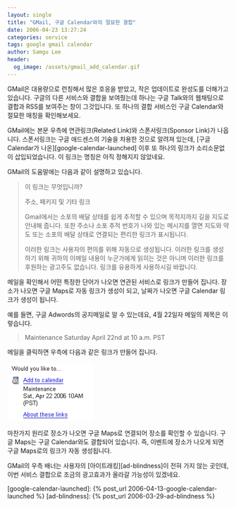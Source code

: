 ```yaml
---
layout: single
title: "GMail, 구글 Calendar와의 절묘한 결합"
date: 2006-04-23 13:27:24
categories: service
tags: google gmail calendar
author: Samgu Lee
header:
  og_image: /assets/gmail_add_calendar.gif
---
```


GMail은 대용량으로 런칭해서 많은 호응을 받았고, 작은 업데이트로 완성도를 더해가고 있습니다. 구글의 다른 서비스와 결합을 보여줬는데 하나는 구글 Talk와의 웹채팅으로 결합과 RSS를 보여주는 창이 그것입니다. 또 하나의 결합 서비스인 구글 Calendar와 절묘한 매칭을 확인해보세요.

GMail에는 본문 우측에 연관링크(Related Link)와 스폰서링크(Sponsor Link)가 나옵니다. 스폰서링크는 구글 애드센스의 기술을 차용한 것으로 알려져 있는데, [구글 Calendar가 나온][google-calendar-launched] 이후 또 하나의 링크가 소리소문없이 삽입되었습니다. 이 링크는 명칭은 아직 정해지지 않았네요.

GMail의 도움말에는 다음과 같이 설명하고 있습니다.

> 이 링크는 무엇입니까?
>
> 주소, 패키지 및 기타 링크
>
> Gmail에서는 소포의 배달 상태를 쉽게 추적할 수 있으며 목적지까지 길을 지도로 안내해 줍니다. 또한 주소나 소포 추적 번호가 나와 있는 메시지를 열면 지도와 약도 또는 소포의 배달 상태로 연결되는 편리한 링크가 표시됩니다.
>
> 이러한 링크는 사용자의 편의를 위해 자동으로 생성됩니다. 이러한 링크를 생성하기 위해 귀하의 이메일 내용이 누군가에게 읽히는 것은 아니며 이러한 링크를 후원하는 광고주도 없습니다. 링크를 유용하게 사용하시길 바랍니다.

메일을 확인해서 어떤 특정한 단어가 나오면 연관된 서비스로 링크가 만들어 집니다. 장소가 나오면 구글 Maps로 자동 링크가 생성이 되고, 날짜가 나오면 구글 Calendar 링크가 생성이 됩니다.

예를 들면, 구글 Adwords의 공지메일로 알 수 있는데요, 4월 22일자 메일의 제목은 이렇습니다.

> Maintenance Saturday April 22nd at 10 a.m. PST

메일을 클릭하면 우측에 다음과 같은 링크가 만들어 집니다.

![GMail과 구글 Calendar와의 결합](/assets/gmail_add_calendar.gif)

마찬가지 원리로 장소가 나오면 구글 Maps로 연결되어 장소를 확인할 수 있습니다. 구글 Maps는 구글 Calendar와도 결합되어 있습니다. 즉, 이벤트에 장소가 나오게 되면 구글 Maps로의 링크가 자동 생성됩니다.

GMail의 우측 배너는 사용자의 [아이트래킹][ad-blindness]이 전혀 가지 않는 곳인데, 이번 서비스 결합으로 조금의 광고효과가 올라갈 가능성이 있겠네요.

[google-calendar-launched]: {% post_url 2006-04-13-google-calendar-launched %}
[ad-blindness]: {% post_url 2006-03-29-ad-blindness %}
